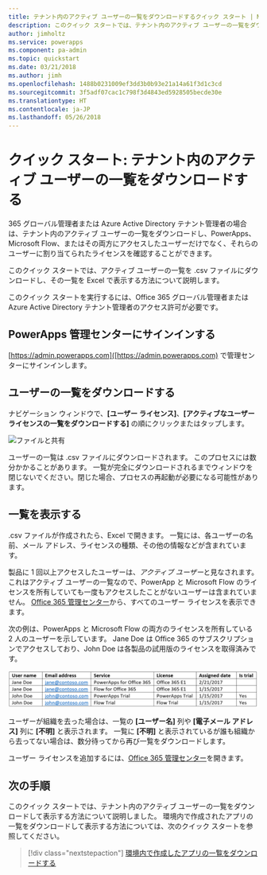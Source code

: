 ```yaml
---
title: テナント内のアクティブ ユーザーの一覧をダウンロードするクイック スタート | Microsoft Docs
description: このクイック スタートでは、テナント内のアクティブ ユーザーの一覧をダウンロードする方法について説明します。
author: jimholtz
ms.service: powerapps
ms.component: pa-admin
ms.topic: quickstart
ms.date: 03/21/2018
ms.author: jimh
ms.openlocfilehash: 1488b0231009ef3dd3b0b93e21a14a61f3d1c3cd
ms.sourcegitcommit: 3f5adf07cac1c798f3d4843ed5928505becde30e
ms.translationtype: HT
ms.contentlocale: ja-JP
ms.lasthandoff: 05/26/2018
---
```

# <a name="quickstart-download-a-list-of-active-users-in-your-tenant"></a>クイック スタート: テナント内のアクティブ ユーザーの一覧をダウンロードする
365 グローバル管理者または Azure Active Directory テナント管理者の場合は、テナント内のアクティブ ユーザーの一覧をダウンロードし、PowerApps、Microsoft Flow、またはその両方にアクセスしたユーザーだけでなく、それらのユーザーに割り当てられたライセンスを確認することができます。

このクイック スタートでは、アクティブ ユーザーの一覧を .csv ファイルにダウンロードし、その一覧を Excel で表示する方法について説明します。

このクイック スタートを実行するには、Office 365 グローバル管理者または Azure Active Directory テナント管理者のアクセス許可が必要です。

## <a name="sign-in-to-the-powerapps-admin-center"></a>PowerApps 管理センターにサインインする
[https://admin.powerapps.com]([https://admin.powerapps.com) で管理センターにサインインします。

## <a name="download-the-list-of-users"></a>ユーザーの一覧をダウンロードする
ナビゲーション ウィンドウで、**[ユーザー ライセンス]**、**[アクティブなユーザー ライセンスの一覧をダウンロードする]** の順にクリックまたはタップします。

![ファイルと共有](./media/admin-view-user-licenses/download-list.png)

ユーザーの一覧は .csv ファイルにダウンロードされます。 このプロセスには数分かかることがあります。 一覧が完全にダウンロードされるまでウィンドウを閉じないでください。閉じた場合、プロセスの再起動が必要になる可能性があります。

## <a name="view-the-list"></a>一覧を表示する
.csv ファイルが作成されたら、Excel で開きます。 一覧には、各ユーザーの名前、メール アドレス、ライセンスの種類、その他の情報などが含まれています。

製品に 1 回以上アクセスしたユーザーは、*アクティブ ユーザー*と見なされます。 これはアクティブ ユーザーの一覧なので、PowerApp と Microsoft Flow のライセンスを所有していても一度もアクセスしたことがないユーザーは含まれていません。 [Office 365 管理センター](https://support.office.com/article/Assign-or-remove-licenses-for-Office-365-for-business-997596b5-4173-4627-b915-36abac6786dc)から、すべてのユーザー ライセンスを表示できます。

次の例は、PowerApps と Microsoft Flow の両方のライセンスを所有している 2 人のユーザーを示しています。 Jane Doe は Office 365 のサブスクリプションでアクセスしており、John Doe は各製品の試用版のライセンスを取得済みです。

![ファイルと共有](./media/admin-view-user-licenses/table2.png)

ユーザーが組織を去った場合は、一覧の **[ユーザー名]** 列や **[電子メール アドレス]** 列に **[不明]** と表示されます。 一覧に **[不明]** と表示されているが誰も組織から去ってない場合は、数分待ってから再び一覧をダウンロードします。

ユーザー ライセンスを追加するには、[Office 365 管理センター](https://support.office.com/article/Assign-or-remove-licenses-for-Office-365-for-business-997596b5-4173-4627-b915-36abac6786dc)を開きます。

## <a name="next-steps"></a>次の手順
このクイック スタートでは、テナント内のアクティブ ユーザーの一覧をダウンロードして表示する方法について説明しました。 環境内で作成されたアプリの一覧をダウンロードして表示する方法については、次のクイック スタートを参照してください。

> [!div class="nextstepaction"]
> [環境内で作成したアプリの一覧をダウンロードする](admin-view-apps.md)
